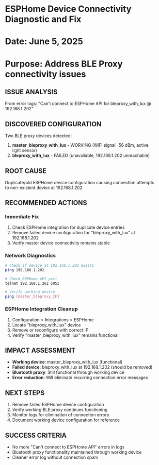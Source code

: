 # ESPHome Device Connectivity Diagnostic and Fix
# Date: June 5, 2025
# Purpose: Address BLE Proxy connectivity issues

## ISSUE ANALYSIS
From error logs: "Can't connect to ESPHome API for bleproxy_with_lux @ 192.168.1.202"

## DISCOVERED CONFIGURATION
Two BLE proxy devices detected:
1. **master_bleproxy_with_lux** - WORKING (WiFi signal -56 dBm, active light sensor)
2. **bleproxy_with_lux** - FAILED (unavailable, 192.168.1.202 unreachable)

## ROOT CAUSE
Duplicate/old ESPHome device configuration causing connection attempts to non-existent device at 192.168.1.202

## RECOMMENDED ACTIONS

### Immediate Fix
1. Check ESPHome integration for duplicate device entries
2. Remove failed device configuration for "bleproxy_with_lux" at 192.168.1.202
3. Verify master device connectivity remains stable

### Network Diagnostics
```bash
# Check if device at 192.168.1.202 exists
ping 192.168.1.202

# Check ESPHome API port
telnet 192.168.1.202 6053

# Verify working device
ping [master_bleproxy_IP]
```

### ESPHome Integration Cleanup
1. Configuration > Integrations > ESPHome
2. Locate "bleproxy_with_lux" device
3. Remove or reconfigure with correct IP
4. Verify "master_bleproxy_with_lux" remains functional

## IMPACT ASSESSMENT
- **Working device**: master_bleproxy_with_lux (functional)
- **Failed device**: bleproxy_with_lux at 192.168.1.202 (should be removed)
- **Bluetooth proxy**: Still functional through working device
- **Error reduction**: Will eliminate recurring connection error messages

## NEXT STEPS
1. Remove failed ESPHome device configuration
2. Verify working BLE proxy continues functioning
3. Monitor logs for elimination of connection errors
4. Document working device configuration for reference

## SUCCESS CRITERIA
- No more "Can't connect to ESPHome API" errors in logs
- Bluetooth proxy functionality maintained through working device
- Cleaner error log without connection spam